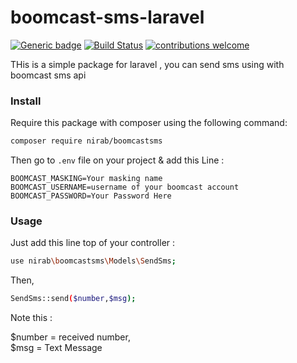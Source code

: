 # boomcast-sms-laravel

[![Generic badge](https://img.shields.io/badge/Verson-v1.0-<COLOR>.svg)](https://github.com/IANirab/boomcast-sms-laravel/releases)
[![Build Status](https://travis-ci.org/boennemann/badges.svg?branch=master)](https://github.com/IANirab/boomcast-sms-laravel/releases)
[![contributions welcome](https://img.shields.io/badge/contributions-welcome-brightgreen.svg?style=flat)](https://github.com/IANirab/boomcast-sms-laravel/issues)

THis is a simple package for laravel , you can send sms using with boomcast sms api

### Install

Require this package with composer using the following command:

```bash
composer require nirab/boomcastsms
```

Then go to ``.env`` file on your project & add this Line :

```
BOOMCAST_MASKING=Your masking name 
BOOMCAST_USERNAME=username of your boomcast account
BOOMCAST_PASSWORD=Your Password Here
```

### Usage

Just add this line top of your controller : 

```bash
use nirab\boomcastsms\Models\SendSms;
```

Then,

```bash
SendSms::send($number,$msg);
```

Note this : 

$number = received number,<br />
$msg = Text Message
